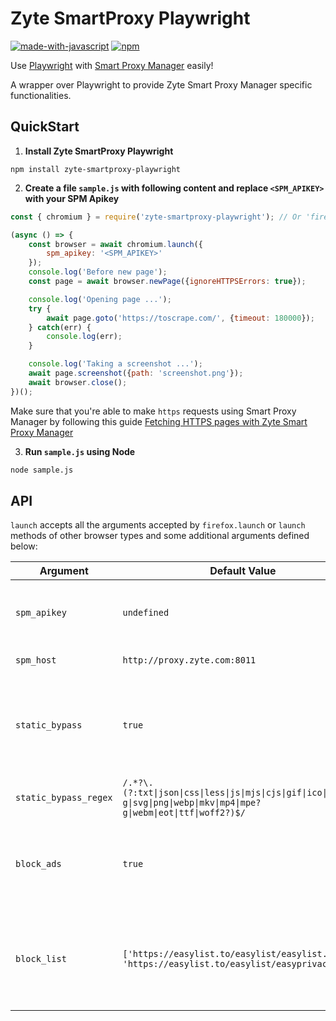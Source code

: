 # Zyte SmartProxy Playwright
[![made-with-javascript](https://img.shields.io/badge/Made%20with-JavaScript-1f425f.svg)](https://www.javascript.com)
[![npm](https://img.shields.io/npm/v/zyte-smartproxy-playwright)](https://www.npmjs.com/package/zyte-smartproxy-playwright)

Use [Playwright](https://playwright.dev) with
[Smart Proxy Manager](https://www.zyte.com/smart-proxy-manager/) easily!

A wrapper over Playwright to provide Zyte Smart Proxy Manager specific functionalities.

## QuickStart

1. **Install Zyte SmartProxy Playwright**

```
npm install zyte-smartproxy-playwright
```

2. **Create a file `sample.js` with following content and replace `<SPM_APIKEY>` with your SPM Apikey**

``` javascript
const { chromium } = require('zyte-smartproxy-playwright'); // Or 'firefox' or 'webkit'

(async () => {
    const browser = await chromium.launch({
        spm_apikey: '<SPM_APIKEY>'
    });
    console.log('Before new page');
    const page = await browser.newPage({ignoreHTTPSErrors: true});

    console.log('Opening page ...');
    try {
        await page.goto('https://toscrape.com/', {timeout: 180000});
    } catch(err) {
        console.log(err);
    }

    console.log('Taking a screenshot ...');
    await page.screenshot({path: 'screenshot.png'});
    await browser.close();
})();
```

Make sure that you're able to make `https` requests using Smart Proxy Manager by following this guide [Fetching HTTPS pages with Zyte Smart Proxy Manager](https://docs.zyte.com/smart-proxy-manager/next-steps/fetching-https-pages-with-smart-proxy.html)

3. **Run `sample.js` using Node**

``` bash
node sample.js
```

## API

`launch` accepts all the arguments accepted by `firefox.launch` or `launch` methods of other browser types
and some additional arguments defined below:

| Argument | Default Value | Description |
|----------|---------------|-------------|
| `spm_apikey` | `undefined` | Zyte Smart Proxy Manager API key that can be found on your zyte.com account. |
| `spm_host` | `http://proxy.zyte.com:8011` | Zyte Smart Proxy Manager proxy host. |
| `static_bypass` | `true` | When `true` Zyte SmartProxy Playwright will skip proxy use for static assets defined by `static_bypass_regex` or pass `false` to use proxy. |
| `static_bypass_regex` | `/.*?\.(?:txt\|json\|css\|less\|js\|mjs\|cjs\|gif\|ico\|jpe?g\|svg\|png\|webp\|mkv\|mp4\|mpe?g\|webm\|eot\|ttf\|woff2?)$/` | Regex to use filtering URLs for `static_bypass`. |
| `block_ads` | `true` | When `true` Zyte SmartProxy Playwright will block ads defined by `block_list` using `@cliqz/adblocker-playwright` package. |
| `block_list` | `['https://easylist.to/easylist/easylist.txt', 'https://easylist.to/easylist/easyprivacy.txt']` | Block list to be used by Zyte SmartProxy Playwright in order to initiate blocker enginer using `@cliqz/adblocker-playwright` and block ads |

